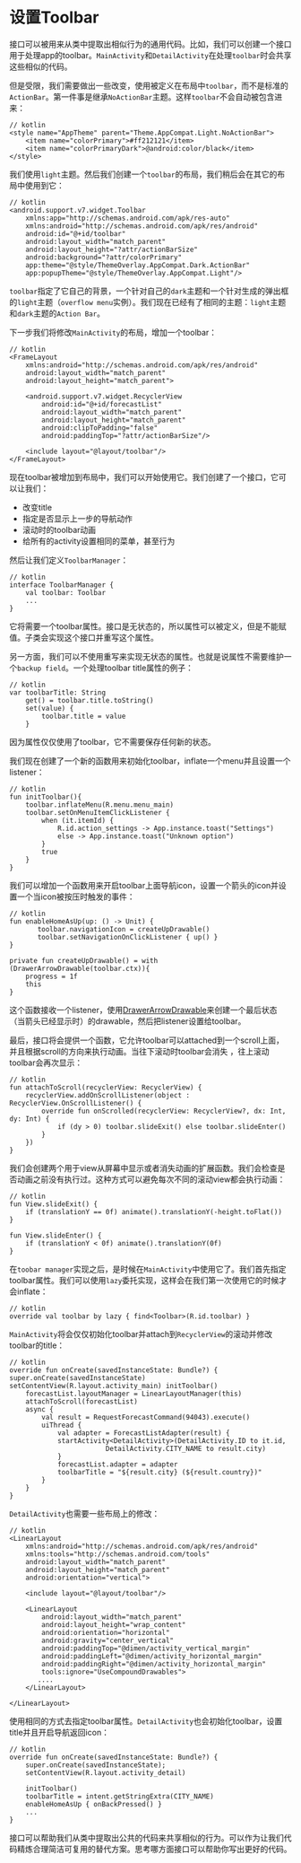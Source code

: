# 设置Toolbar

接口可以被用来从类中提取出相似行为的通用代码。比如，我们可以创建一个接口用于处理app的toolbar。`MainActivity`和`DetailActivity`在处理`toolbar`时会共享这些相似的代码。

但是受限，我们需要做出一些改变，使用被定义在布局中`toolbar`，而不是标准的`ActionBar`。第一件事是继承`NoActionBar`主题。这样`toolbar`不会自动被包含进来：

```
// kotlin
<style name="AppTheme" parent="Theme.AppCompat.Light.NoActionBar">
	<item name="colorPrimary">#ff212121</item>
	<item name="colorPrimaryDark">@android:color/black</item>
</style>
```

我们使用`light`主题。然后我们创建一个`toolbar`的布局，我们稍后会在其它的布局中使用到它：

```
// kotlin
<android.support.v7.widget.Toolbar
	xmlns:app="http://schemas.android.com/apk/res-auto"
	xmlns:android="http://schemas.android.com/apk/res/android"
	android:id="@+id/toolbar"
	android:layout_width="match_parent"
	android:layout_height="?attr/actionBarSize"
	android:background="?attr/colorPrimary"
	app:theme="@style/ThemeOverlay.AppCompat.Dark.ActionBar"
	app:popupTheme="@style/ThemeOverlay.AppCompat.Light"/>
```

`toolbar`指定了它自己的背景，一个针对自己的`dark`主题和一个针对生成的弹出框的`light`主题（`overflow menu`实例）。我们现在已经有了相同的主题：`light`主题和`dark`主题的`Action Bar`。

下一步我们将修改`MainActivity`的布局，增加一个toolbar：

```
// kotlin
<FrameLayout
	xmlns:android="http://schemas.android.com/apk/res/android"
	android:layout_width="match_parent"
	android:layout_height="match_parent">

	<android.support.v7.widget.RecyclerView
		android:id="@+id/forecastList"
		android:layout_width="match_parent"
		android:layout_height="match_parent"
		android:clipToPadding="false"
		android:paddingTop="?attr/actionBarSize"/>
	
	<include layout="@layout/toolbar"/>
</FrameLayout>
```

现在toolbar被增加到布局中，我们可以开始使用它。我们创建了一个接口，它可以让我们：

- 改变title
- 指定是否显示上一步的导航动作
- 滚动时的toolbar动画
- 给所有的activity设置相同的菜单，甚至行为

然后让我们定义`ToolbarManager`：

```
// kotlin
interface ToolbarManager {
    val toolbar: Toolbar
    ...
}
```

它将需要一个toolbar属性。接口是无状态的，所以属性可以被定义，但是不能赋值。子类会实现这个接口并重写这个属性。

另一方面，我们可以不使用重写来实现无状态的属性。也就是说属性不需要维护一个`backup field`。一个处理toolbar title属性的例子：

```
// kotlin
var toolbarTitle: String
    get() = toolbar.title.toString()
    set(value) {
        toolbar.title = value
    }
```

因为属性仅仅使用了toolbar，它不需要保存任何新的状态。

我们现在创建了一个新的函数用来初始化toolbar，inflate一个menu并且设置一个listener：

```
// kotlin
fun initToolbar(){
	toolbar.inflateMenu(R.menu.menu_main)
    toolbar.setOnMenuItemClickListener {
		when (it.itemId) {
		    R.id.action_settings -> App.instance.toast("Settings")
		    else -> App.instance.toast("Unknown option")
		}
		true
	}
}
```

我们可以增加一个函数用来开启toolbar上面导航icon，设置一个箭头的icon并设置一个当icon被按压时触发的事件：

```
// kotlin
fun enableHomeAsUp(up: () -> Unit) {
       toolbar.navigationIcon = createUpDrawable()
       toolbar.setNavigationOnClickListener { up() }
}

private fun createUpDrawable() = with (DrawerArrowDrawable(toolbar.ctx)){
    progress = 1f
	this
}
```

这个函数接收一个listener，使用[DrawerArrowDrawable](https://developer.android.com/reference/android/support/v7/graphics/drawable/DrawerArrowDrawable.html)来创建一个最后状态（当箭头已经显示时）的drawable，然后把listener设置给toolbar。

最后，接口将会提供一个函数，它允许toolbar可以attached到一个scroll上面，并且根据scroll的方向来执行动画。当往下滚动时toolbar会消失 ，往上滚动toolbar会再次显示：

```
// kotlin
fun attachToScroll(recyclerView: RecyclerView) {
    recyclerView.addOnScrollListener(object : RecyclerView.OnScrollListener() {
		override fun onScrolled(recyclerView: RecyclerView?, dx: Int, dy: Int) {
			if (dy > 0) toolbar.slideExit() else toolbar.slideEnter()
	    }
    })
}
```

我们会创建两个用于view从屏幕中显示或者消失动画的扩展函数。我们会检查是否动画之前没有执行过。这种方式可以避免每次不同的滚动view都会执行动画：

```
// kotlin
fun View.slideExit() {
	if (translationY == 0f) animate().translationY(-height.toFlat())
}

fun View.slideEnter() {
	if (translationY < 0f) animate().translationY(0f)
}
```

在`toobar manager`实现之后，是时候在`MainActivity`中使用它了。我们首先指定toolbar属性。我们可以使用`lazy`委托实现，这样会在我们第一次使用它的时候才会inflate：

```
// kotlin
override val toolbar by lazy { find<Toolbar>(R.id.toolbar) }
```

`MainActivity`将会仅仅初始化toolbar并attach到`RecyclerView`的滚动并修改toolbar的title：

```
// kotlin
override fun onCreate(savedInstanceState: Bundle?) { 
super.onCreate(savedInstanceState) 
setContentView(R.layout.activity_main) initToolbar()
    forecastList.layoutManager = LinearLayoutManager(this)
    attachToScroll(forecastList)
    async {
        val result = RequestForecastCommand(94043).execute()
        uiThread {
			val adapter = ForecastListAdapter(result) {
		    startActivity<DetailActivity>(DetailActivity.ID to it.id,
			            DetailActivity.CITY_NAME to result.city)
			}
			forecastList.adapter = adapter
			toolbarTitle = "${result.city} (${result.country})"
		} 
	}
}
```

`DetailActivity`也需要一些布局上的修改：

```
// kotlin
<LinearLayout
    xmlns:android="http://schemas.android.com/apk/res/android"
    xmlns:tools="http://schemas.android.com/tools"
    android:layout_width="match_parent"
    android:layout_height="match_parent"
    android:orientation="vertical">
    
    <include layout="@layout/toolbar"/>
    
    <LinearLayout
        android:layout_width="match_parent"
        android:layout_height="wrap_content"
        android:orientation="horizontal"
        android:gravity="center_vertical"
		android:paddingTop="@dimen/activity_vertical_margin"
        android:paddingLeft="@dimen/activity_horizontal_margin"
        android:paddingRight="@dimen/activity_horizontal_margin"
        tools:ignore="UseCompoundDrawables">
       ....
    </LinearLayout>
    
</LinearLayout>
```

使用相同的方式去指定toolbar属性。`DetailActivity`也会初始化toolbar，设置title并且开启导航返回icon：

```
// kotlin
override fun onCreate(savedInstanceState: Bundle?) {
    super.onCreate(savedInstanceState);
    setContentView(R.layout.activity_detail)
    
	initToolbar()
	toolbarTitle = intent.getStringExtra(CITY_NAME) 
	enableHomeAsUp { onBackPressed() }
	...
}
```

接口可以帮助我们从类中提取出公共的代码来共享相似的行为。可以作为让我们代码精炼合理简洁可复用的替代方案。思考哪方面接口可以帮助你写出更好的代码。
